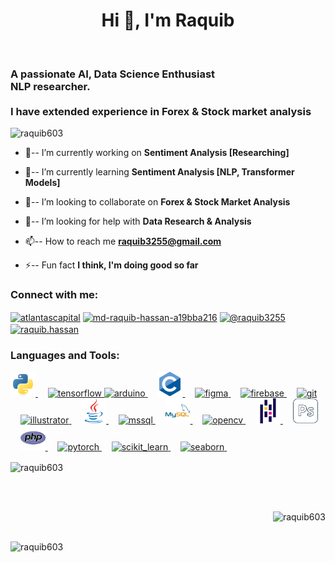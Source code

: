 <h1 align="center">Hi 👋, I'm Raquib</h1><br>

<h3 align="left">A passionate AI, Data Science Enthusiast<br> NLP researcher. <br><br>I have extended experience in Forex & Stock market analysis</h3>

<p align="left"> <img src="https://komarev.com/ghpvc/?username=raquib603&label=Profile%20views&color=0e75b6&style=flat" alt="raquib603" /> </p>

- 🔭-- I’m currently working on **Sentiment Analysis [Researching]**

- 🌱-- I’m currently learning **Sentiment Analysis [NLP, Transformer Models]**

- 👯-- I’m looking to collaborate on **Forex & Stock Market Analysis**

- 🤝-- I’m looking for help with **Data Research & Analysis**

- 📫-- How to reach me **raquib3255@gmail.com**

- ⚡-- Fun fact **I think, I'm doing good so far**

<h3 align="left">Connect with me:</h3>
<p align="left">
<a href="https://twitter.com/atlantascapital" target="blank"><img align="center" src="https://raw.githubusercontent.com/rahuldkjain/github-profile-readme-generator/master/src/images/icons/Social/twitter.svg" alt="atlantascapital" height="30" width="40" /></a>
<a href="https://linkedin.com/in/md-raquib-hassan-a19bba216" target="blank"><img align="center" src="https://raw.githubusercontent.com/rahuldkjain/github-profile-readme-generator/master/src/images/icons/Social/linked-in-alt.svg" alt="md-raquib-hassan-a19bba216" height="30" width="40" /></a>
<a href="https://medium.com/@raquib3255" target="blank"><img align="center" src="https://raw.githubusercontent.com/rahuldkjain/github-profile-readme-generator/master/src/images/icons/Social/medium.svg" alt="@raquib3255" height="30" width="40" /></a>
<a href="https://discord.gg/raquib.hassan" target="blank"><img align="center" src="https://raw.githubusercontent.com/rahuldkjain/github-profile-readme-generator/master/src/images/icons/Social/discord.svg" alt="raquib.hassan" height="30" width="40" /></a>
</p>

<h3 align="left">Languages and Tools:</h3>
<p align="left">
  <a href="https://www.python.org" target="_blank" rel="noreferrer"> 
    <img src="https://raw.githubusercontent.com/devicons/devicon/master/icons/python/python-original.svg" alt="python" width="40" height="40"/> 
  </a>&nbsp;&nbsp;&nbsp;

  <a href="https://www.tensorflow.org" target="_blank" rel="noreferrer"> 
    <img src="https://www.vectorlogo.zone/logos/tensorflow/tensorflow-icon.svg" alt="tensorflow" width="40" height="40"/> 
  </a>
  
  <a href="https://www.arduino.cc/" target="_blank" rel="noreferrer"> 
    <img src="https://cdn.worldvectorlogo.com/logos/arduino-1.svg" alt="arduino" width="40" height="40"/> 
  </a>&nbsp;&nbsp;&nbsp;
  
  <a href="https://www.cprogramming.com/" target="_blank" rel="noreferrer"> 
    <img src="https://raw.githubusercontent.com/devicons/devicon/master/icons/c/c-original.svg" alt="c" width="40" height="40"/> 
  </a>&nbsp;&nbsp;&nbsp;

  <a href="https://www.figma.com/" target="_blank" rel="noreferrer"> 
    <img src="https://www.vectorlogo.zone/logos/figma/figma-icon.svg" alt="figma" width="40" height="40"/> 
  </a>&nbsp;&nbsp;&nbsp;

  <a href="https://firebase.google.com/" target="_blank" rel="noreferrer"> 
    <img src="https://www.vectorlogo.zone/logos/firebase/firebase-icon.svg" alt="firebase" width="40" height="40"/> 
  </a>&nbsp;&nbsp;&nbsp;
  
  <a href="https://git-scm.com/" target="_blank" rel="noreferrer"> 
    <img src="https://www.vectorlogo.zone/logos/git-scm/git-scm-icon.svg" alt="git" width="40" height="40"/> 
  </a>&nbsp;&nbsp;&nbsp;

  <a href="https://www.adobe.com/in/products/illustrator.html" target="_blank" rel="noreferrer"> 
    <img src="https://www.vectorlogo.zone/logos/adobe_illustrator/adobe_illustrator-icon.svg" alt="illustrator" width="40" height="40"/> 
  </a>&nbsp;&nbsp;&nbsp;

  <a href="https://www.java.com" target="_blank" rel="noreferrer"> 
    <img src="https://raw.githubusercontent.com/devicons/devicon/master/icons/java/java-original.svg" alt="java" width="40" height="40"/> 
  </a>&nbsp;&nbsp;&nbsp;

  <a href="https://www.microsoft.com/en-us/sql-server" target="_blank" rel="noreferrer"> 
    <img src="https://www.svgrepo.com/show/303229/microsoft-sql-server-logo.svg" alt="mssql" width="40" height="40"/> 
  </a>&nbsp;&nbsp;&nbsp;

  <a href="https://www.mysql.com/" target="_blank" rel="noreferrer"> 
    <img src="https://raw.githubusercontent.com/devicons/devicon/master/icons/mysql/mysql-original-wordmark.svg" alt="mysql" width="40" height="40"/> 
  </a>&nbsp;&nbsp;&nbsp;

  <a href="https://opencv.org/" target="_blank" rel="noreferrer"> 
    <img src="https://www.vectorlogo.zone/logos/opencv/opencv-icon.svg" alt="opencv" width="40" height="40"/> 
  </a>&nbsp;&nbsp;&nbsp;

  <a href="https://pandas.pydata.org/" target="_blank" rel="noreferrer"> 
    <img src="https://raw.githubusercontent.com/devicons/devicon/2ae2a900d2f041da66e950e4d48052658d850630/icons/pandas/pandas-original.svg" alt="pandas" width="40" height="40"/> 
  </a>&nbsp;&nbsp;&nbsp;

  <a href="https://www.photoshop.com/en" target="_blank" rel="noreferrer"> 
    <img src="https://raw.githubusercontent.com/devicons/devicon/master/icons/photoshop/photoshop-line.svg" alt="photoshop" width="40" height="40"/> 
  </a>&nbsp;&nbsp;&nbsp;

  <a href="https://www.php.net" target="_blank" rel="noreferrer"> 
    <img src="https://raw.githubusercontent.com/devicons/devicon/master/icons/php/php-original.svg" alt="php" width="40" height="40"/> 
  </a>&nbsp;&nbsp;&nbsp;

  <a href="https://pytorch.org/" target="_blank" rel="noreferrer"> 
    <img src="https://www.vectorlogo.zone/logos/pytorch/pytorch-icon.svg" alt="pytorch" width="40" height="40"/> 
  </a>&nbsp;&nbsp;&nbsp;

  <a href="https://scikit-learn.org/" target="_blank" rel="noreferrer"> 
    <img src="https://upload.wikimedia.org/wikipedia/commons/0/05/Scikit_learn_logo_small.svg" alt="scikit_learn" width="40" height="40"/> 
  </a>&nbsp;&nbsp;&nbsp;

  <a href="https://seaborn.pydata.org/" target="_blank" rel="noreferrer"> 
    <img src="https://seaborn.pydata.org/_images/logo-mark-lightbg.svg" alt="seaborn" width="40" height="40"/> 
  </a>&nbsp;&nbsp;&nbsp;

</p>



<p><img align="center" src="https://github-readme-stats.vercel.app/api/top-langs?username=raquib603&show_icons=true&locale=en&layout=compact" alt="raquib603" /></p>

<!-- Adding vertical space -->
<br><br>

<p><img align="right" src="https://github-readme-streak-stats.herokuapp.com/?user=raquib603&" alt="raquib603" /></p>

<!-- Adding vertical space -->
<br><br>

<p>&nbsp;<img align="left" src="https://github-readme-stats.vercel.app/api?username=raquib603&show_icons=true&locale=en" alt="raquib603" /></p>



